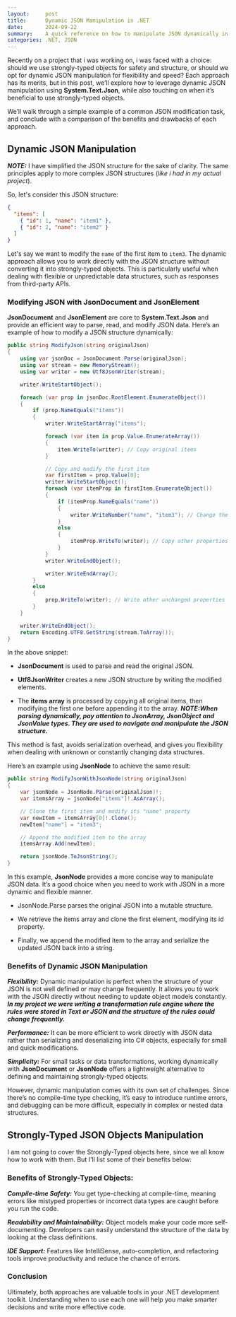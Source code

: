 ```yaml
---
layout:     post
title:      Dynamic JSON Manipulation in .NET
date:       2024-09-22
summary:    A quick reference on how to manipulate JSON dynamically in .NET. 
categories: .NET, JSON
---
```


Recently on a project that i was working on, i was faced with a choice: should we use strongly-typed objects for safety and structure, or should we opt for dynamic JSON manipulation for flexibility and speed? Each approach has its merits, but in this post, we’ll explore how to leverage dynamic JSON manipulation using **System.Text.Json**, while also touching on when it’s beneficial to use strongly-typed objects.

We’ll walk through a simple example of a common JSON modification task, and conclude with a comparison of the benefits and drawbacks of each approach.

## Dynamic JSON Manipulation

***NOTE:*** I have simplified the JSON structure for the sake of clarity. The same principles apply to more complex JSON structures (*like i had in my actual project*).

So, let's consider this JSON structure:

~~~json
{
  "items": [
    { "id": 1, "name": "item1" },
    { "id": 2, "name": "item2" }
  ]
}
~~~

 Let's say we want to  modify the `name` of the first item to `item3`. The dynamic approach allows you to work directly with the JSON structure without converting it into strongly-typed objects. This is particularly useful when dealing with flexible or unpredictable data structures, such as responses from third-party APIs.

### Modifying JSON with JsonDocument and JsonElement

**JsonDocument** and **JsonElement** are core to **System.Text.Json** and provide an efficient way to parse, read, and modify JSON data. Here’s an example of how to modify a JSON structure dynamically:

~~~csharp
public string ModifyJson(string originalJson)
{
    using var jsonDoc = JsonDocument.Parse(originalJson);
    using var stream = new MemoryStream();
    using var writer = new Utf8JsonWriter(stream);

    writer.WriteStartObject();

    foreach (var prop in jsonDoc.RootElement.EnumerateObject())
    {
        if (prop.NameEquals("items"))
        {
            writer.WriteStartArray("items");

            foreach (var item in prop.Value.EnumerateArray())
            {
                item.WriteTo(writer); // Copy original items
            }

            // Copy and modify the first item
            var firstItem = prop.Value[0];
            writer.WriteStartObject();
            foreach (var itemProp in firstItem.EnumerateObject())
            {
                if (itemProp.NameEquals("name"))
                {
                    writer.WriteNumber("name", "item3"); // Change the name property
                }
                else
                {
                    itemProp.WriteTo(writer); // Copy other properties as-is
                }
            }
            writer.WriteEndObject();

            writer.WriteEndArray();
        }
        else
        {
            prop.WriteTo(writer); // Write other unchanged properties
        }
    }

    writer.WriteEndObject();
    return Encoding.UTF8.GetString(stream.ToArray());
}
~~~

In the above snippet:

- **JsonDocument** is used to parse and read the original JSON.

- **Utf8JsonWriter** creates a new JSON structure by writing the modified elements.

- The **items array** is processed by copying all original items, then modifying the first one before appending it to the array. ***NOTE:When parsing dynamically, pay attention to JsonArray, JsonObject and JsonValue types. They are used to navigate and manipulate the JSON structure.***

This method is fast, avoids serialization overhead, and gives you flexibility when dealing with unknown or constantly changing data structures.

Here’s an example using **JsonNode** to achieve the same result:

~~~csharp
public string ModifyJsonWithJsonNode(string originalJson)
{
    var jsonNode = JsonNode.Parse(originalJson)!;
    var itemsArray = jsonNode["items"]!.AsArray();

    // Clone the first item and modify its "name" property
    var newItem = itemsArray[0]!.Clone();
    newItem["name"] = "item3";

    // Append the modified item to the array
    itemsArray.Add(newItem);

    return jsonNode.ToJsonString();
}
~~~

In this example, **JsonNode** provides a more concise way to manipulate JSON data. It’s a good choice when you need to work with JSON in a more dynamic and flexible manner.

- JsonNode.Parse parses the original JSON into a mutable structure.

- We retrieve the items array and clone the first element, modifying its id property.

- Finally, we append the modified item to the array and serialize the updated JSON back into a string.


### Benefits of Dynamic JSON Manipulation
***Flexibility:*** Dynamic manipulation is perfect when the structure of your JSON is not well defined or may change frequently. It allows you to work with the JSON directly without needing to update object models constantly. ***In my project we were writing a transformation rule engine where the rules were stored in Text or JSON and the structure of the rules could change frequently.***

***Performance:*** It can be more efficient to work directly with JSON data rather than serializing and deserializing into C# objects, especially for small and quick modifications.

***Simplicity:*** For small tasks or data transformations, working dynamically with **JsonDocument** or **JsonNode** offers a lightweight alternative to defining and maintaining strongly-typed objects.

However, dynamic manipulation comes with its own set of challenges. Since there’s no compile-time type checking, it’s easy to introduce runtime errors, and debugging can be more difficult, especially in complex or nested data structures.

## Strongly-Typed JSON Objects Manipulation
I am not going to cover the Strongly-Typed objects here, since we all know how to work with them. But I'll list some of their benefits below:

### Benefits of Strongly-Typed Objects:

***Compile-time Safety:*** You get type-checking at compile-time, meaning errors like mistyped properties or incorrect data types are caught before you run the code.

***Readability and Maintainability:*** Object models make your code more self-documenting. Developers can easily understand the structure of the data by looking at the class definitions.

***IDE Support:*** Features like IntelliSense, auto-completion, and refactoring tools improve productivity and reduce the chance of errors.


### Conclusion
Ultimately, both approaches are valuable tools in your .NET development toolkit. Understanding when to use each one will help you make smarter decisions and write more effective code.